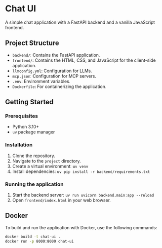 # Chat UI

A simple chat application with a FastAPI backend and a vanilla JavaScript frontend.

## Project Structure

- `backend/`: Contains the FastAPI application.
- `frontend/`: Contains the HTML, CSS, and JavaScript for the client-side application.
- `llmconfig.yml`: Configuration for LLMs.
- `mcp.json`: Configuration for MCP servers.
- `.env`: Environment variables.
- `Dockerfile`: For containerizing the application.

## Getting Started

### Prerequisites

- Python 3.10+
- `uv` package manager

### Installation

1. Clone the repository.
2. Navigate to the `project` directory.
3. Create a virtual environment: `uv venv`
4. Install dependencies: `uv pip install -r backend/requirements.txt`

### Running the application

1. Start the backend server: `uv run uvicorn backend.main:app --reload`
2. Open `frontend/index.html` in your web browser.

## Docker

To build and run the application with Docker, use the following commands:

```bash
docker build -t chat-ui .
docker run -p 8000:8000 chat-ui
```
